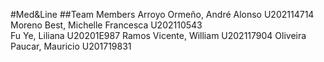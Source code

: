 #Med&Line
##Team Members
Arroyo Ormeño, André Alonso       U202114714
Moreno Best, Michelle Francesca 	U202110543  
Fu Ye, Liliana 		            		U20201E987
Ramos Vicente, William 	      		U202117904
Oliveira Paucar, Mauricio         U201719831
